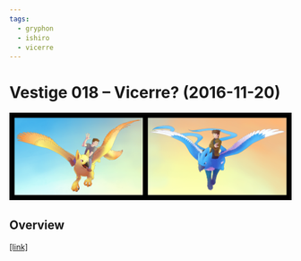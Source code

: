 ```yaml
---
tags:
  - gryphon
  - ishiro
  - vicerre
---
```


# Vestige 018 – Vicerre? (2016-11-20)

<img src="assets/2016-11-20_oldimage-018.png">

## Overview

[[link]](https://www.deviantart.com/deviation/646883560)
